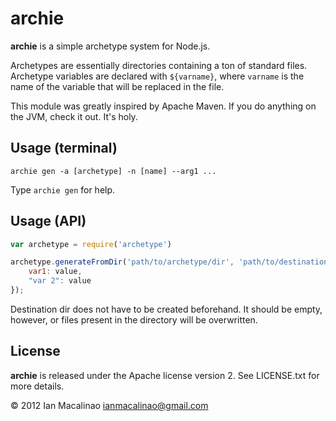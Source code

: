 archie
==============

**archie** is a simple archetype system for Node.js.

Archetypes are essentially directories containing a ton of standard files.
Archetype variables are declared with `${varname}`, where `varname` is the name
of the variable that will be replaced in the file.

This module was greatly inspired by Apache Maven. If you do anything on the JVM,
check it out. It's holy.

Usage (terminal)
------------

```
archie gen -a [archetype] -n [name] --arg1 ...
```

Type `archie gen` for help.

Usage (API)
-----------

```javascript
var archetype = require('archetype')

archetype.generateFromDir('path/to/archetype/dir', 'path/to/destination/dir', {
    var1: value,
    "var 2": value
});
```

Destination dir does not have to be created beforehand. It should be empty, however, or files present in the directory will be overwritten.

License
-------

**archie** is released under the Apache license version 2. See LICENSE.txt for more details.

© 2012 Ian Macalinao <ianmacalinao@gmail.com> 
